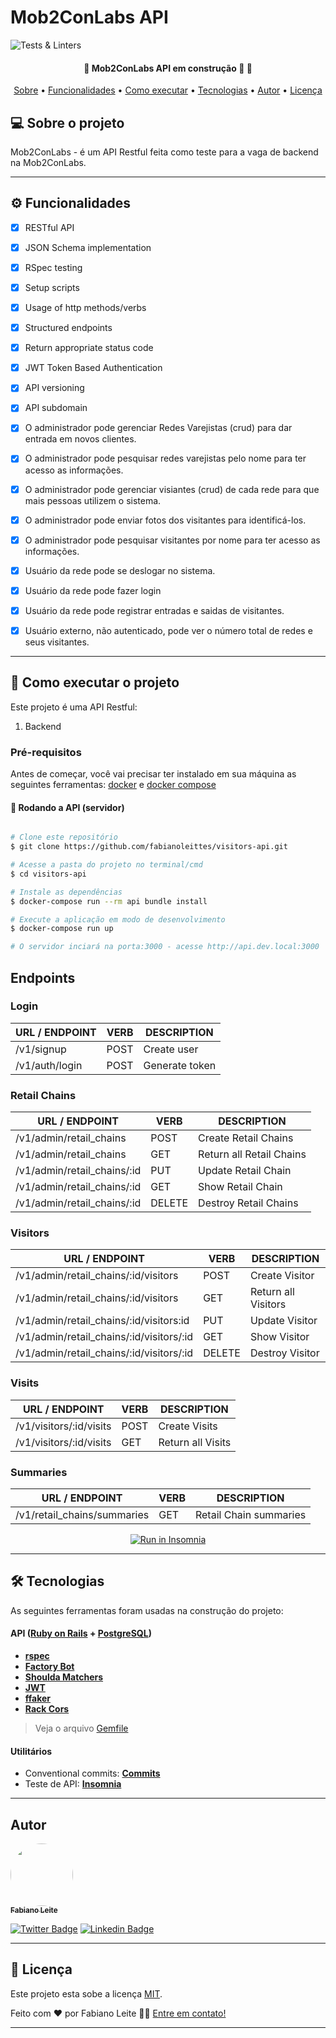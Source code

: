 # Mob2ConLabs API

![Tests & Linters](https://github.com/fabianoleittes/visitors-api/workflows/Tests%20&%20Linters/badge.svg?branch=main)


<h4 align="center"> 
	🚧  Mob2ConLabs API em construção 🚀 🚧
</h4>

<p align="center">
 <a href="#-sobre-o-projeto">Sobre</a> •
 <a href="#-funcionalidades">Funcionalidades</a> •
 <a href="#-como-executar-o-projeto">Como executar</a> • 
 <a href="#-tecnologias">Tecnologias</a>
 • 
 <a href="#-autor">Autor</a> • 
 <a href="#user-content--licença">Licença</a>
</p>


## 💻 Sobre o projeto

Mob2ConLabs - é um API Restful feita como teste para a vaga de backend na Mob2ConLabs.

---

## ⚙️ Funcionalidades

- [x] RESTful API
- [x] JSON Schema implementation
- [x] RSpec testing
- [x] Setup scripts
- [x] Usage of http methods/verbs
- [x] Structured endpoints
- [x] Return appropriate status code
- [x] JWT Token Based Authentication
- [x] API versioning
- [x] API subdomain
- [x] O administrador pode gerenciar Redes Varejistas (crud) para dar entrada em novos clientes.

- [x] O administrador pode pesquisar redes varejistas pelo nome para ter acesso as informações.

- [x] O administrador pode gerenciar visiantes (crud) de cada rede para que mais pessoas utilizem o sistema.

- [x] O administrador pode enviar fotos dos visitantes para identificá-los.

- [x] O administrador pode pesquisar visitantes por nome para ter acesso as informações.

- [x] Usuário da rede pode se deslogar no sistema.

- [x] Usuário da rede pode fazer login

- [x] Usuário da rede pode registrar entradas e saidas de visitantes.

- [x] Usuário externo, não autenticado, pode ver o número total de redes e seus visitantes.

---

## 🚀 Como executar o projeto

Este projeto é uma API Restful:
1. Backend

### Pré-requisitos

Antes de começar, você vai precisar ter instalado em sua máquina as seguintes ferramentas:
[docker](https://docs.docker.com/install/) e [docker compose](https://docs.docker.com/compose/install/)
 
#### 🎲 Rodando a API (servidor)

```bash

# Clone este repositório
$ git clone https://github.com/fabianoleittes/visitors-api.git

# Acesse a pasta do projeto no terminal/cmd
$ cd visitors-api

# Instale as dependências
$ docker-compose run --rm api bundle install

# Execute a aplicação em modo de desenvolvimento
$ docker-compose run up

# O servidor inciará na porta:3000 - acesse http://api.dev.local:3000 

```

## Endpoints

### Login

| URL / ENDPOINT          | VERB | DESCRIPTION      |
| ----------------------- | ---- | ---------------- |
| /v1/signup              | POST | Create user      |
| /v1/auth/login          | POST | Generate token   |

### Retail Chains
| URL / ENDPOINT          | VERB | DESCRIPTION      |
| ----------------------- | ---- | ---------------- |
| /v1/admin/retail_chains | POST | Create Retail Chains      |
| /v1/admin/retail_chains      | GET  | Return all Retail Chains |
| /v1/admin/retail_chains/:id  | PUT  | Update Retail Chain |
| /v1/admin/retail_chains/:id  | GET  | Show Retail Chain |
| /v1/admin/retail_chains/:id  | DELETE  | Destroy Retail Chains |

### Visitors

| URL / ENDPOINT          | VERB | DESCRIPTION      |
| ----------------------- | ---- | ---------------- |
| /v1/admin/retail_chains/:id/visitors | POST | Create Visitor |
| /v1/admin/retail_chains/:id/visitors      | GET  | Return all Visitors |
| /v1/admin/retail_chains/:id/visitors:id  | PUT  | Update Visitor |
| /v1/admin/retail_chains/:id/visitors/:id  | GET  | Show Visitor |
| /v1/admin/retail_chains/:id/visitors/:id  | DELETE  | Destroy Visitor |

### Visits

| URL / ENDPOINT          | VERB | DESCRIPTION      |
| ----------------------- | ---- | ---------------- |
| /v1/visitors/:id/visits | POST | Create Visits     |
| /v1/visitors/:id/visits | GET  | Return all Visits |

### Summaries

| URL / ENDPOINT          | VERB | DESCRIPTION      |
| ----------------------- | ---- | ---------------- |
| /v1/retail_chains/summaries | GET | Retail Chain summaries |

<p align="center">
  <a href="https://insomnia.rest/run/?label=Mob2ConLabs%20API&uri=https%3A%2F%2Fraw.githubusercontent.com%2Ffabianoleittes%2Fvisitors-api%2Freadme%2FInsomnia.json%3Ftoken%3DAACEGMEPFPUEI3IOGM4WMXC7QSNOO" target="_blank"><img src="https://insomnia.rest/images/run.svg" alt="Run in Insomnia"></a>
</p>

---

## 🛠 Tecnologias

As seguintes ferramentas foram usadas na construção do projeto:

#### **API**  ([Ruby on Rails](https://rubyonrails.org/)  +  [PostgreSQL](https://www.postgresql.org/))

-   **[rspec](https://github.com/rspec/rspec-rails)**
-   **[Factory Bot](https://github.com/thoughtbot/factory_bot_rails)**
-   **[Shoulda Matchers](https://github.com/thoughtbot/shoulda-matchers)**
-   **[JWT](https://github.com/jwt/ruby-jwt)**
-   **[ffaker](https://github.com/ffaker/ffaker)**
-   **[Rack Cors](https://github.com/cyu/rack-cors)**

> Veja o arquivo  [Gemfile](https://github.com/fabianoleittes/visitors-api/blob/main/Gemfile)

#### Utilitários

-   Conventional commits:  **[Commits](https://www.conventionalcommits.org/en/v1.0.0/)**
-   Teste de API:  **[Insomnia](https://insomnia.rest/)**

---

## Autor

<a href="https://fabianoleittes.me/">
 <img style="border-radius: 50%;" src="https://avatars3.githubusercontent.com/u/279344?v=4" width="100px;" alt=""/>
 <br />
 <sub><b>Fabiano Leite</b></sub></a>
 <br />

[![Twitter Badge](https://img.shields.io/badge/-@fabianoleittes-1ca0f1?style=flat-square&labelColor=1ca0f1&logo=twitter&logoColor=white&link=https://twitter.com/fabianoleittes)](https://twitter.com/fabianoleittes) [![Linkedin Badge](https://img.shields.io/badge/-Fabiano-blue?style=flat-square&logo=Linkedin&logoColor=white&link=https://www.linkedin.com/in/fabianoleittes/)](https://www.linkedin.com/in/fabianoleittes/) 

---

## 📝 Licença

Este projeto esta sobe a licença [MIT](./LICENSE).

Feito com ❤️ por Fabiano Leite 👋🏽 [Entre em contato!](https://www.linkedin.com/in/fabianoleittes/)

---